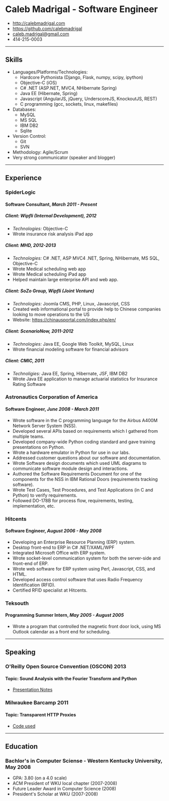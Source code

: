 # Caleb Madrigal - Software Engineer

* <http://calebmadrigal.com>
* <https://github.com/calebmadrigal>
* <caleb.madrigal@gmail.com>
* 414-215-0003

---

## Skills

* Languages/Platforms/Technologies:
    - Hardcore Pythonista (Django, Flask, numpy, scipy, ipython)
    - Objective-C (iOS)
    - C# .NET (ASP.NET, MVC4, NHibernate Spring)
    - Java EE (Hibernate, Spring)
    - Javascript (AngularJS, jQuery, UnderscoreJS, KnockoutJS, REST)
    - C programming (gcc, sockets, linux, makefiles)
* Databases:
    - MySQL
    - MS SQL
    - IBM DB2
    - Sqlite
* Version Control:
    - Git
    - SVN
* Methodology: Agile/Scrum
* Very strong communicator (speaker and blogger)

---

## Experience

### SpiderLogic
#### Software Consultant, *March 2011 - Present*

##### Client: Wipfli (Internal Development), 2012

* *Technologies:* Objective-C
* Wrote insurance risk analysis iPad app

##### Client: MHD, 2012-2013

* *Technologies:* C# .NET, ASP MVC4 .NET, Spring, NHibernate, MS SQL, Objective-C
* Wrote Medical scheduling web app
* Wrote Medical scheduling iPad app
* Helped maintain large enterprise API and web app.

##### Client: SoZo Group, Wipfli (Joint Venture)

* *Technologies:* Joomla CMS, PHP, Linux, Javascript, CSS
* Created web informational portal to provide help to Chinese companies looking to move operations to the US
* Website: https://chinausportal.com/index.php/en/

##### Client: ScenarioNow, 2011-2012

* *Technologies:* Java EE, Google Web Toolkit, MySQL, Linux
* Wrote financial modeling software for financial advisors

##### Client: CMIC, 2011

* *Technoligies:* Java EE, Spring, Hibernate, JSF, IBM DB2
* Wrote Java EE application to manage actuarial statistics for Insurance Rating Software


### Astronautics Corporation of America
#### Software Engineer, *June 2008 - March 2011*

* Wrote software in the C programming language for the Airbus A400M Network Server System (NSS).
* Developed several APIs based on requirements which I gathered from multiple teams.
* Developed company-wide Python coding standard and gave training presentations on Python.
* Wrote a hardware emulator in Python for use in our labs.
* Addressed customer questions about our software and documentation.
* Wrote Software design documents which used UML diagrams to communicate software module design and interactions.
* Authored the Software Requirements Document for one of the components for the NSS in IBM Rational Doors (requirements tracking software).
* Wrote Test Cases, Test Procedures, and Test Applications (in C and Python) to verify requirements.
* Followed DO-178B for process flow, requirements, testing, implementation, etc.

### Hitcents
#### Software Engineer, *August 2006 - May 2008*

* Developing an Enterprise Resource Planning (ERP) system.
* Desktop front-end to ERP in C# .NET/XAML/WPF
* Integrated Microsoft Office with ERP system.
* Wrote socket-level communication system for both the server-side and front-end of ERP.
* Wrote web software for ERP system using Perl, Javascript, CSS, and HTML.
* Developed access control software that uses Radio Frequency Identification (RFID).
* Certified RFID specialist at Hitcents.

### Teksouth
#### Programming Summer Intern, *May 2005 - August 2005*

* Wrote a program that controlled the magnetic front door lock, using MS Outlook calendar as a front end for scheduling.

---

## Speaking

### O'Reilly Open Source Convention (OSCON) 2013
#### Topic: Sound Analysis with the Fourier Transform and Python
* [Presentation Notes](https://github.com/calebmadrigal/FourierTalkOSCON)

### Milwaukee Barcamp 2011
#### Topic: Transparent HTTP Proxies
* [Code used](https://github.com/calebmadrigal/PythonScripts/blob/master/networking/httpproxyserver.py)

---

## Education

### Bachlor's in Computer Sciense - Western Kentucky University, May 2008

* GPA: 3.80 (on a 4.0 scale)
* ACM President of WKU local chapter (2007-2008)
* Future Leader Award in Computer Science (2008)
* President's Scholar at WKU (2007-2008)


